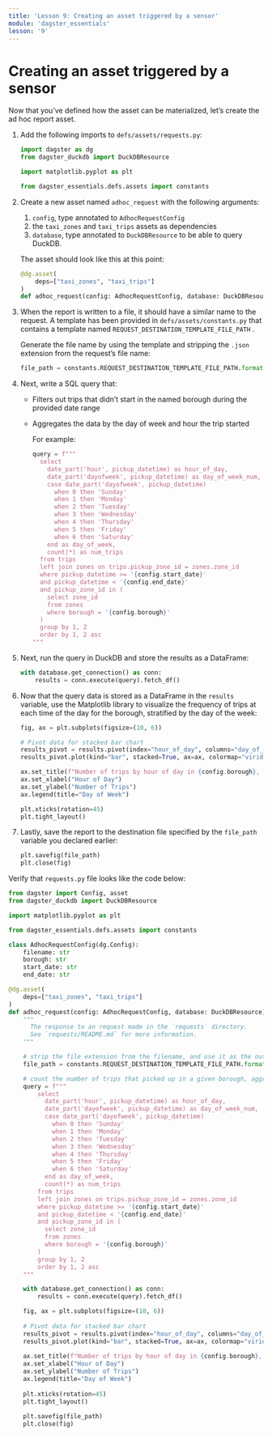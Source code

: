 ```yaml
---
title: 'Lesson 9: Creating an asset triggered by a sensor'
module: 'dagster_essentials'
lesson: '9'
---
```


# Creating an asset triggered by a sensor

Now that you’ve defined how the asset can be materialized, let’s create the ad hoc report asset.

1. Add the following imports to `defs/assets/requests.py`:

   ```python
   import dagster as dg
   from dagster_duckdb import DuckDBResource

   import matplotlib.pyplot as plt

   from dagster_essentials.defs.assets import constants
   ```

2. Create a new asset named `adhoc_request` with the following arguments:

   1. `config`, type annotated to `AdhocRequestConfig`
   2. the `taxi_zones` and `taxi_trips` assets as dependencies
   3. `database`, type annotated to `DuckDBResource` to be able to query DuckDB.

   The asset should look like this at this point:

   ```python
   @dg.asset(
       deps=["taxi_zones", "taxi_trips"]
   )
   def adhoc_request(config: AdhocRequestConfig, database: DuckDBResource) -> None:
   ```

3. When the report is written to a file, it should have a similar name to the request. A template has been provided in `defs/assets/constants.py` that contains a template named `REQUEST_DESTINATION_TEMPLATE_FILE_PATH` .

   Generate the file name by using the template and stripping the `.json` extension from the request’s file name:

   ```python
   file_path = constants.REQUEST_DESTINATION_TEMPLATE_FILE_PATH.format(config.filename.split('.')[0])
   ```

4. Next, write a SQL query that:

   - Filters out trips that didn’t start in the named borough during the provided date range
   - Aggregates the data by the day of week and hour the trip started

     For example:

     ```python
     query = f"""
       select
         date_part('hour', pickup_datetime) as hour_of_day,
         date_part('dayofweek', pickup_datetime) as day_of_week_num,
         case date_part('dayofweek', pickup_datetime)
           when 0 then 'Sunday'
           when 1 then 'Monday'
           when 2 then 'Tuesday'
           when 3 then 'Wednesday'
           when 4 then 'Thursday'
           when 5 then 'Friday'
           when 6 then 'Saturday'
         end as day_of_week,
         count(*) as num_trips
       from trips
       left join zones on trips.pickup_zone_id = zones.zone_id
       where pickup_datetime >= '{config.start_date}'
       and pickup_datetime < '{config.end_date}'
       and pickup_zone_id in (
         select zone_id
         from zones
         where borough = '{config.borough}'
       )
       group by 1, 2
       order by 1, 2 asc
     """
     ```

5. Next, run the query in DuckDB and store the results as a DataFrame:

   ```python
   with database.get_connection() as conn:
       results = conn.execute(query).fetch_df()
   ```

6. Now that the query data is stored as a DataFrame in the `results` variable, use the Matplotlib library to visualize the frequency of trips at each time of the day for the borough, stratified by the day of the week:

   ```python
   fig, ax = plt.subplots(figsize=(10, 6))

   # Pivot data for stacked bar chart
   results_pivot = results.pivot(index="hour_of_day", columns="day_of_week", values="num_trips")
   results_pivot.plot(kind="bar", stacked=True, ax=ax, colormap="viridis")

   ax.set_title(f"Number of trips by hour of day in {config.borough}, from {config.start_date} to {config.end_date}")
   ax.set_xlabel("Hour of Day")
   ax.set_ylabel("Number of Trips")
   ax.legend(title="Day of Week")

   plt.xticks(rotation=45)
   plt.tight_layout()
   ```

7. Lastly, save the report to the destination file specified by the `file_path` variable you declared earlier:

   ```python
   plt.savefig(file_path)
   plt.close(fig)
   ```

Verify that `requests.py` file looks like the code below:

```python
from dagster import Config, asset
from dagster_duckdb import DuckDBResource

import matplotlib.pyplot as plt

from dagster_essentials.defs.assets import constants

class AdhocRequestConfig(dg.Config):
    filename: str
    borough: str
    start_date: str
    end_date: str

@dg.asset(
    deps=["taxi_zones", "taxi_trips"]
)
def adhoc_request(config: AdhocRequestConfig, database: DuckDBResource) -> None:
    """
      The response to an request made in the `requests` directory.
      See `requests/README.md` for more information.
    """

    # strip the file extension from the filename, and use it as the output filename
    file_path = constants.REQUEST_DESTINATION_TEMPLATE_FILE_PATH.format(config.filename.split('.')[0])

    # count the number of trips that picked up in a given borough, aggregated by time of day and hour of day
    query = f"""
        select
          date_part('hour', pickup_datetime) as hour_of_day,
          date_part('dayofweek', pickup_datetime) as day_of_week_num,
          case date_part('dayofweek', pickup_datetime)
            when 0 then 'Sunday'
            when 1 then 'Monday'
            when 2 then 'Tuesday'
            when 3 then 'Wednesday'
            when 4 then 'Thursday'
            when 5 then 'Friday'
            when 6 then 'Saturday'
          end as day_of_week,
          count(*) as num_trips
        from trips
        left join zones on trips.pickup_zone_id = zones.zone_id
        where pickup_datetime >= '{config.start_date}'
        and pickup_datetime < '{config.end_date}'
        and pickup_zone_id in (
          select zone_id
          from zones
          where borough = '{config.borough}'
        )
        group by 1, 2
        order by 1, 2 asc
    """

    with database.get_connection() as conn:
        results = conn.execute(query).fetch_df()

    fig, ax = plt.subplots(figsize=(10, 6))
    
    # Pivot data for stacked bar chart
    results_pivot = results.pivot(index="hour_of_day", columns="day_of_week", values="num_trips")
    results_pivot.plot(kind="bar", stacked=True, ax=ax, colormap="viridis")
    
    ax.set_title(f"Number of trips by hour of day in {config.borough}, from {config.start_date} to {config.end_date}")
    ax.set_xlabel("Hour of Day")
    ax.set_ylabel("Number of Trips")
    ax.legend(title="Day of Week")
    
    plt.xticks(rotation=45)
    plt.tight_layout()
    
    plt.savefig(file_path)
    plt.close(fig)
```
